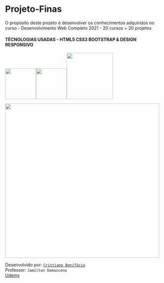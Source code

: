 # Projeto-Finas
O propósito deste projeto é desenvolver os conhecimentos adquiridos no curso - Desenvolvimento Web Completo 2021 - 20 cursos + 20 projetos  
#### TÉCNOLOGIAS USADAS - HTML5 CSS3 BOOTSTRAP &amp; DESIGN RESPONSIVO   














<img src="https://user-images.githubusercontent.com/77255300/105902508-8228ab00-5ffd-11eb-9af7-d2e0dd4f22ee.png" width=100><img src="https://user-images.githubusercontent.com/77255300/105901769-95874680-5ffc-11eb-84c0-8076abf1f72f.png" width=100><img src="https://user-images.githubusercontent.com/77255300/105902961-0f6bff80-5ffe-11eb-937e-072d2a4c9ee7.png" width=150>  

<img src="https://user-images.githubusercontent.com/77255300/105891389-5b637800-5fef-11eb-994c-f43a659ce434.png" width=500>






Desenvolvido por: [```Cristiano Bonifácio```](https://www.linkedin.com/in/prasempreweb/)   
Professor: ```Jamilton Damasceno```  
[Udemy](https://www.udemy.com/)   

